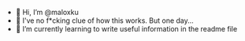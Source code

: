 - 👋 Hi, I’m @maloxku
- 👀 I've no f*cking clue of how this works. But one day...
- 🌱 I’m currently learning to write useful information in the readme file
